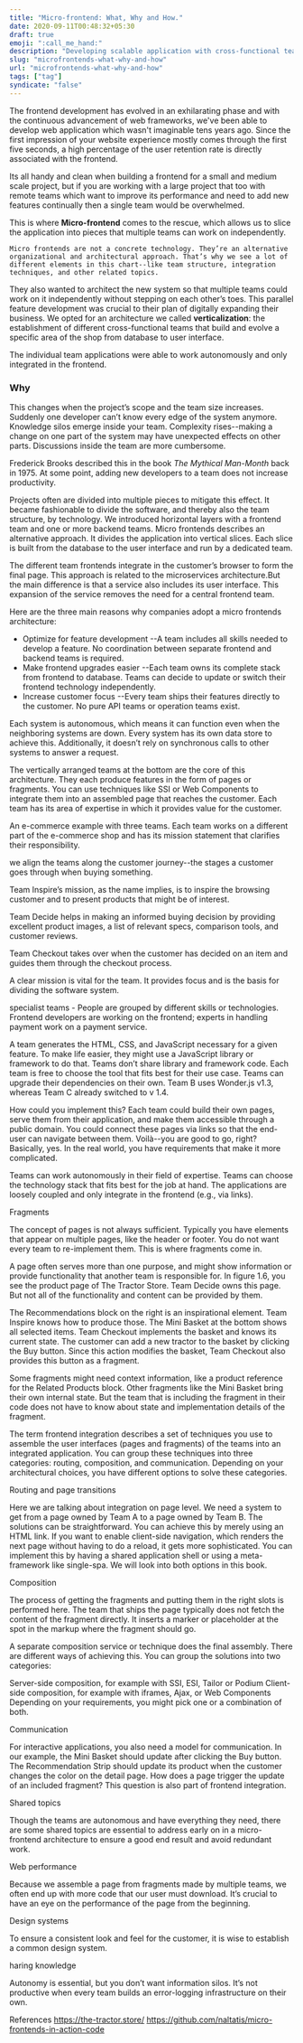 ```yaml
---
title: "Micro-frontend: What, Why and How."
date: 2020-09-11T00:48:32+05:30
draft: true
emoji: ":call_me_hand:"
description: "Developing scalable application with cross-functional teams by extending the microservices idea for frontend development.  "
slug: "microfrontends-what-why-and-how"
url: "microfrontends-what-why-and-how"
tags: ["tag"]
syndicate: "false"
---
```


The frontend development has evolved in an exhilarating phase and with the continuous advancement of web frameworks, we've been able to develop web application which wasn't imaginable tens years ago. Since the first impression of your website experience mostly comes through the first five seconds, a high percentage of the user retention rate is directly associated with the frontend.

Its all handy and clean when building a frontend for a small and medium scale project, but if you are working with a large project that too with remote teams which want to improve its performance and need to add new features continually then a single team would be overwhelmed. 

This is where **Micro-frontend** comes to the rescue, which allows us to slice the application into pieces that multiple teams can work on independently.

```
Micro frontends are not a concrete technology. They’re an alternative organizational and architectural approach. That’s why we see a lot of different elements in this chart--like team structure, integration techniques, and other related topics.
```



They also wanted to architect the new system so that multiple teams could work on it independently without stepping on each other’s toes. This parallel feature development was crucial to their plan of digitally expanding their business. We opted for an architecture we called **verticalization**: the establishment of different cross-functional teams that build and evolve a specific area of the shop from database to user interface.

The individual team applications were able to work autonomously and only integrated in the frontend.


### Why

This changes when the project’s scope and the team size increases. Suddenly one developer can’t know every edge of the system anymore. Knowledge silos emerge inside your team. Complexity rises--making a change on one part of the system may have unexpected effects on other parts.
Discussions inside the team are more cumbersome. 

Frederick Brooks described this in the book _The Mythical Man-Month_ back in 1975. At some point, adding new developers to a team does not increase productivity.

Projects often are divided into multiple pieces to mitigate this effect. It became fashionable to divide the software, and thereby also the team structure, by technology. We introduced horizontal layers with a frontend team and one or more backend teams. Micro frontends describes an alternative approach. It divides the application into vertical slices. Each slice is built from the database to the user interface and run by a dedicated team.

 The different team frontends integrate in the customer’s browser to form the final page. This approach is related to the microservices architecture.But the main difference is that a service also includes its user interface. This expansion of the service removes the need for a central frontend team. 

 Here are the three main reasons why companies adopt a micro frontends architecture:

- Optimize for feature development --A team includes all skills needed to develop a feature. No coordination between separate frontend and backend teams is required.
- Make frontend upgrades easier --Each team owns its complete stack from frontend to database. Teams can decide to update or switch their frontend technology independently.
- Increase customer focus --Every team ships their features directly to the customer. No pure API teams or operation teams exist.

Each system is autonomous, which means it can function even when the neighboring systems are down. Every system has its own data store to achieve this. Additionally, it doesn’t rely on synchronous calls to other systems to answer a request.

The vertically arranged teams at the bottom are the core of this architecture. They each produce features in the form of pages or fragments. You can use techniques like SSI or Web Components to integrate them into an assembled page that reaches the customer.
Each team has its area of expertise in which it provides value for the customer.

An e-commerce example with three teams. Each team works on a different part of the e-commerce shop and has its mission statement that clarifies their responsibility.

we align the teams along the customer journey--the stages a customer goes through when buying something.

Team Inspire’s mission, as the name implies, is to inspire the browsing customer and to present products that might be of interest.

Team Decide helps in making an informed buying decision by providing excellent product images, a list of relevant specs, comparison tools, and customer reviews.

Team Checkout takes over when the customer has decided on an item and guides them through the checkout process.

A clear mission is vital for the team. It provides focus and is the basis for dividing the software system.


specialist teams - People are grouped by different skills or technologies. Frontend developers are working on the frontend; experts in handling payment work on a payment service.

A team generates the HTML, CSS, and JavaScript necessary for a given feature. To make life easier, they might use a JavaScript library or framework to do that. Teams don’t share library and framework code. Each team is free to choose the tool that fits best for their use case. Teams can upgrade their dependencies on their own. Team B uses Wonder.js v1.3, whereas Team C already switched to v 1.4.

How could you implement this? Each team could build their own pages, serve them from their application, and make them accessible through a public domain. You could connect these pages via links so that the end-user can navigate between them. Voilà--you are good to go, right? Basically, yes. In the real world, you have requirements that make it more complicated. 

Teams can work autonomously in their field of expertise.
Teams can choose the technology stack that fits best for the job at hand.
The applications are loosely coupled and only integrate in the frontend (e.g., via links).

Fragments

The concept of pages is not always sufficient. Typically you have elements that appear on multiple pages, like the header or footer. You do not want every team to re-implement them. This is where fragments come in.

A page often serves more than one purpose, and might show information or provide functionality that another team is responsible for. In figure 1.6, you see the product page of The Tractor Store. Team Decide owns this page. But not all of the functionality and content can be provided by them.

The Recommendations block on the right is an inspirational element. Team Inspire knows how to produce those. The Mini Basket at the bottom shows all selected items. Team Checkout implements the basket and knows its current state. The customer can add a new tractor to the basket by clicking the Buy button. Since this action modifies the basket, Team Checkout also provides this button as a fragment.


Some fragments might need context information, like a product reference for the Related Products block. Other fragments like the Mini Basket bring their own internal state. But the team that is including the fragment in their code does not have to know about state and implementation details of the fragment.

The term frontend integration describes a set of techniques you use to assemble the user interfaces (pages and fragments) of the teams into an integrated application. You can group these techniques into three categories: routing, composition, and communication. Depending on your architectural choices, you have different options to solve these categories.

Routing and page transitions

Here we are talking about integration on page level. We need a system to get from a page owned by Team A to a page owned by Team B. The solutions can be straightforward. You can achieve this by merely using an HTML link. If you want to enable client-side navigation, which renders the next page without having to do a reload, it gets more sophisticated. You can implement this by having a shared application shell or using a meta-framework like single-spa. We will look into both options in this book.

Composition

The process of getting the fragments and putting them in the right slots is performed here. The team that ships the page typically does not fetch the content of the fragment directly. It inserts a marker or placeholder at the spot in the markup where the fragment should go.

A separate composition service or technique does the final assembly. There are different ways of achieving this. You can group the solutions into two categories:

Server-side composition, for example with SSI, ESI, Tailor or Podium
Client-side composition, for example with iframes, Ajax, or Web Components
Depending on your requirements, you might pick one or a combination of both.

Communication

For interactive applications, you also need a model for communication. In our example, the Mini Basket should update after clicking the Buy button. The Recommendation Strip should update its product when the customer changes the color on the detail page. How does a page trigger the update of an included fragment? This question is also part of frontend integration.

Shared topics

Though the teams are autonomous and have everything they need, there are some shared topics are essential to address early on in a micro-frontend architecture to ensure a good end result and avoid redundant work. 

Web performance

Because we assemble a page from fragments made by multiple teams, we often end up with more code that our user must download. It’s crucial to have an eye on the performance of the page from the beginning. 

Design systems

To ensure a consistent look and feel for the customer, it is wise to establish a common design system. 

haring knowledge

Autonomy is essential, but you don’t want information silos. It’s not productive when every team builds an error-logging infrastructure on their own. 


References
https://the-tractor.store/
https://github.com/naltatis/micro-frontends-in-action-code
